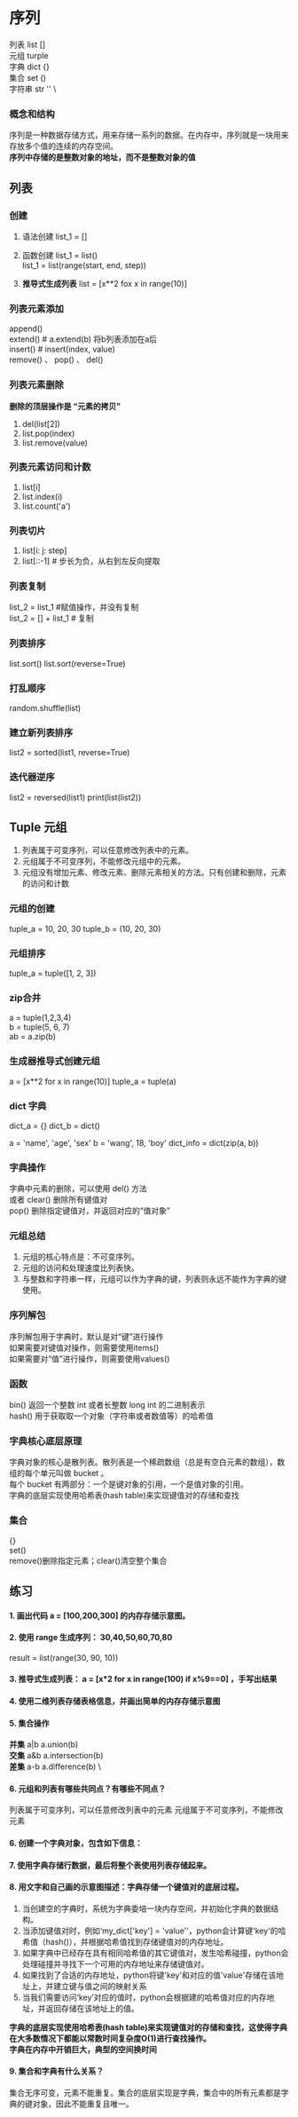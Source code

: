 # 序列

列表 list []  \
元组  turple  \
字典  dict {} \
集合  set ()  \
字符串 str ''  \
### 概念和结构
序列是一种数据存储方式，用来存储一系列的数据。在内存中，序列就是一块用来存放多个值的连续的内存空间。 \
**序列中存储的是整数对象的地址，而不是整数对象的值**

## 列表
### 创建
1. 语法创建 list_1 = []
2. 函数创建 list_1 = list() \
    list_1 = list(range(start, end, step))
    
3. **推导式生成列表**
list = [x**2 fox x in range(10)]

### 列表元素添加
append() \
extend()    # a.extend(b)   将b列表添加在a后 \
insert()    # insert(index, value) \
remove() 、 pop() 、 del() 

### 列表元素删除
**删除的顶层操作是 “元素的拷贝”**

1. del(list[2])
2. list.pop(index)
3. list.remove(value)

### 列表元素访问和计数
1. list[i]
2. list.index(i)
3. list.count('a')

### 列表切片
1. list[i: j: step]
2. list[::-1]   # 步长为负，从右到左反向提取 

### 列表复制
list_2 = list_1 #赋值操作，并没有复制 \
list_2 = [] + list_1    # 复制


### 列表排序
list.sort()
list.sort(reverse=True)
### 打乱顺序
random.shuffle(list)

### 建立新列表排序
list2 = sorted(list1, reverse=True)

### 迭代器逆序
list2 = reversed(list1)
print(list(list2))

## Tuple 元组
1. 列表属于可变序列，可以任意修改列表中的元素。
2. 元组属于不可变序列，不能修改元组中的元素。
3. 元组没有增加元素、修改元素、删除元素相关的方法。只有创建和删除，元素的访问和计数

### 元组的创建
tuple_a = 10, 20, 30
tuple_b = (10, 20, 30)

### 元组排序
tuple_a = tuple([1, 2, 3])

### zip合并
a = tuple(1,2,3,4)  \
b = tuple(5, 6, 7)  \
ab = a.zip(b)

### 生成器推导式创建元组
a = [x**2 for x in range(10)]
tuple_a = tuple(a)

### dict 字典
dict_a = {}
dict_b = dict()

a = 'name', 'age', 'sex'
b = 'wang', 18, 'boy'
dict_info = dict(zip(a, b)) 

### 字典操作
字典中元素的删除，可以使用 del() 方法 \
或者 clear() 删除所有键值对 \
pop() 删除指定键值对，并返回对应的“值对象” 

### 元组总结
1. 元组的核心特点是：不可变序列。
2. 元组的访问和处理速度比列表快。
3. 与整数和字符串一样，元组可以作为字典的键，列表则永远不能作为字典的键使用。

### 序列解包
序列解包用于字典时，默认是对“键”进行操作   \
如果需要对键值对操作，则需要使用items() \
如果需要对“值”进行操作，则需要使用values()

### 函数
bin() 返回一个整数 int 或者长整数 long int 的二进制表示 \
hash() 用于获取取一个对象（字符串或者数值等）的哈希值

### 字典核心底层原理
字典对象的核心是散列表。散列表是一个稀疏数组（总是有空白元素的数组），数组的每个单元叫做 bucket 。 \
每个 bucket 有两部分：一个是键对象的引用，一个是值对象的引用。 \
字典的底层实现使用哈希表(hash table)来实现键值对的存储和查找

### 集合
{}  \
set()   \
remove()删除指定元素；clear()清空整个集合

## 练习
#### 1. 画出代码 a = [100,200,300] 的内存存储示意图。

#### 2. 使用 range 生成序列： 30,40,50,60,70,80 
result = list(range(30, 90, 10))
#### 3. 推导式生成列表： a = [x*2 for x in range(100) if x%9==0] ，手写出结果
#### 4. 使用二维列表存储表格信息，并画出简单的内存存储示意图

#### 5. 集合操作 
**并集**  a|b a.union(b)  \
**交集**  a&b a.intersection(b)   \
**差集**  a-b a.difference(b) \

#### 6. 元组和列表有哪些共同点？有哪些不同点？
列表属于可变序列，可以任意修改列表中的元素
元组属于不可变序列，不能修改元素
#### 6. 创建一个字典对象，包含如下信息：

#### 7. 使用字典存储行数据，最后将整个表使用列表存储起来。
#### 8. 用文字和自己画的示意图描述：字典存储一个键值对的底层过程。
1. 当创建空的字典时，系统为字典委培一块内存空间，并初始化字典的数据结构。
2. 当添加键值对时，例如‘my_dict['key'] = 'value'’，python会计算键'key'的哈希值（hash()），并根据哈希值找到存储键值对的内存地址。
3. 如果字典中已经存在具有相同哈希值的其它键值对，发生哈希碰撞，python会处理碰撞并寻找下一个可用的内存地址来存储键值对。
4. 如果找到了合适的内存地址，python将键'key'和对应的值'value'存储在该地址上，并建立键与值之间的映射关系
5. 当我们需要访问‘key’对应的值时，python会根据建的哈希值对应的内存地址，并返回存储在该地址上的值。

**字典的底层实现使用哈希表(hash table)来实现键值对的存储和查找，这使得字典在大多数情况下都能以常数时间复杂度O(1)进行查找操作。 \
字典在内存中开销巨大，典型的空间换时间**
#### 9. 集合和字典有什么关系？
集合无序可变，元素不能重复。集合的底层实现是字典，集合中的所有元素都是字典的键对象，因此不能重复且唯一。









